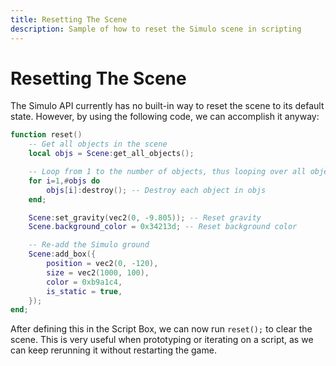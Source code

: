 ```yaml
---
title: Resetting The Scene
description: Sample of how to reset the Simulo scene in scripting
---
```


# Resetting The Scene

The Simulo API currently has no built-in way to reset the scene to its default state. However, by using the following code, we can accomplish it anyway:

```lua
function reset()
    -- Get all objects in the scene
    local objs = Scene:get_all_objects();

    -- Loop from 1 to the number of objects, thus looping over all objects in the scene
    for i=1,#objs do
        objs[i]:destroy(); -- Destroy each object in objs
    end;

    Scene:set_gravity(vec2(0, -9.805)); -- Reset gravity
    Scene.background_color = 0x34213d; -- Reset background color

    -- Re-add the Simulo ground
    Scene:add_box({
        position = vec2(0, -120),
        size = vec2(1000, 100),
        color = 0xb9a1c4,
        is_static = true,
    });
end;
```

After defining this in the Script Box, we can now run `reset();` to clear the scene. This is very useful when prototyping or iterating on a script, as we can keep rerunning it without restarting the game.
